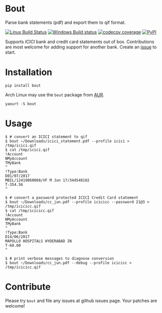 # Bout
Parse bank statements (pdf) and export them to qif format.

[![Linux Build Status](https://img.shields.io/travis/codito/bout.svg)](https://travis-ci.org/codito/bout)
[![Windows Build status](https://img.shields.io/appveyor/ci/codito/bout.svg)](https://ci.appveyor.com/project/codito/bout)
[![codecov coverage](https://img.shields.io/codecov/c/github/codito/bout.svg)](http://codecov.io/github/codito/bout?branch=master)
[![PyPI](https://img.shields.io/pypi/v/bout.svg)](https://pypi.python.org/pypi/bout)

Supports *ICICI* bank and credit card statements out of box. Contributions are
most welcome for adding support for another bank. Create an
[issue](https://github.com/codito/bout/issues/new) to start.

# Installation

    pip install bout

Arch Linux may use the `bout` package from
[AUR](https://aur.archlinux.org/packages/bout/).

    yaourt -S bout

# Usage

    $ # convert an ICICI statement to qif
    $ bout ~/Downloads/icici_statement.pdf --profile icici > /tmp/icici.qif
    $ cat /tmp/icici.qif
    !Account
    NMyAccount
    TMyBank
    ^
    !Type:Bank
    D01/07/2017
    MBIL/12419860068/VF M Jun 17/344548182
    T-354.56
    ^

    $ # convert a password protected ICICI Credit Card statement
    $ bout ~/Downloads/cc_jun.pdf --profile icicicc --password 21@3 > /tmp/icicicc.qif
    $ cat /tmp/icicicc.qif
    !Account
    NMyAccount
    TMyBank
    ^
    !Type:Bank
    D14/06/2017
    MAPOLLO HOSPITALS HYDERABAD IN
    T-60.00
    ^

    $ # print verbose messages to diagnose conversion
    $ bout ~/Downloads/cc_jun.pdf --debug --profile icicicc > /tmp/icicicc.qif

# Contribute
Please try `bout` and file any issues at github issues page. Your patches are
welcome!
